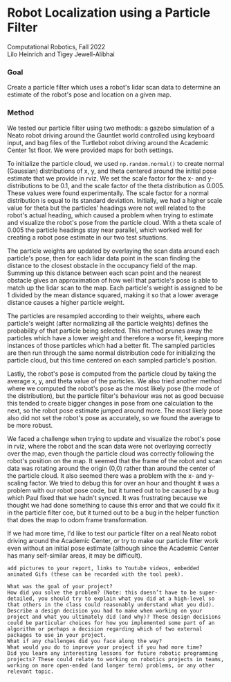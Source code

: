 # Robot Localization using a Particle Filter
Computational Robotics, Fall 2022  
Lilo Heinrich and Tigey Jewell-Alibhai  

### Goal
Create a particle filter which uses a robot's lidar scan data to determine an estimate of the robot's pose and location on a given map. 

### Method 
We tested our particle filter using two methods: a gazebo simulation of a Neato robot driving around the Gauntlet world controlled using keyboard input, and bag files of the Turtlebot robot driving around the Academic Center 1st floor. We were provided maps for both settings.

To initialize the particle cloud, we used `np.random.normal()` to create normal (Gaussian) distributions of x, y, and theta centered around the initial pose estimate that we provide in rviz. We set the scale factor for the x- and y- distributions to be 0.1, and the scale factor of the theta distribution as 0.005. These values were found experimentally. The scale factor for a normal distribution is equal to its standard deviation. Initially, we had a higher scale value for theta but the particles' headings were not well related to the robot's actual heading, which caused a problem when trying to estimate and visualize the robot's pose from the particle cloud. With a theta scale of 0.005 the particle headings stay near parallel, which worked well for creating a robot pose estimate in our two test situations.

The particle weights are updated by overlaying the scan data around each particle's pose, then for each lidar data point in the scan finding the distance to the closest obstacle in the occupancy field of the map. Summing up this distance between each scan point and the nearest obstacle gives an approximation of how well that particle's pose is able to match up the lidar scan to the map. Each particle's weight is assigned to be 1 divided by the mean distance squared, making it so that a lower average distance causes a higher particle weight. 

The particles are resampled according to their weights, where each particle's weight (after normalizing all the particle weights) defines the probability of that particle being selected. This method prunes away the particles which have a lower weight and therefore a worse fit, keeping more instances of those particles which had a better fit. The sampled particles are then run through the same normal distribution code for initializing the particle cloud, but this time centered on each sampled particle's position. 

Lastly, the robot's pose is computed from the particle cloud by taking the average x, y, and theta value of the particles. We also tried another method  where we computed the robot's pose as the most likely pose (the mode of the distribution), but the particle filter's behaviour was not as good becuase this tended to create bigger changes in pose from one calculation to the next, so the robot pose estimate jumped around more. The most likely pose also did not set the robot's pose as accurately, so we found the average to be more robust. 

We faced a challenge when trying to update and visualize the robot's pose in rviz, where the robot and the scan data were not overlaying correctly over the map, even though the particle cloud was correctly following the robot's position on the map. It seemed that the frame of the robot and scan data was rotating around the origin (0,0) rather than around the center of the particle cloud. It also seemed there was a problem with the x- and y- scaling factor. We tried to debug this for over an hour and thought it was a problem with our robot pose code, but it turned out to be caused by a bug which Paul fixed that we hadn't synced. It was frustrating because we thought we had done something to cause this error and that we could fix it in the particle filter coe, but it turned out to be a bug in the helper function that does the map to odom frame transformation.

If we had more time, I'd like to test our particle filter on a real Neato robot driving around the Academic Center, or try to make our particle filter work even without an initial pose estimate (although since the Academic Center has many self-similar areas, it may be difficult).


    add pictures to your report, links to Youtube videos, embedded animated Gifs (these can be recorded with the tool peek).

    What was the goal of your project?
    How did you solve the problem? (Note: this doesn’t have to be super-detailed, you should try to explain what you did at a high-level so that others in the class could reasonably understand what you did).
    Describe a design decision you had to make when working on your project and what you ultimately did (and why)? These design decisions could be particular choices for how you implemented some part of an algorithm or perhaps a decision regarding which of two external packages to use in your project.
    What if any challenges did you face along the way?
    What would you do to improve your project if you had more time?
    Did you learn any interesting lessons for future robotic programming projects? These could relate to working on robotics projects in teams, working on more open-ended (and longer term) problems, or any other relevant topic.
   
